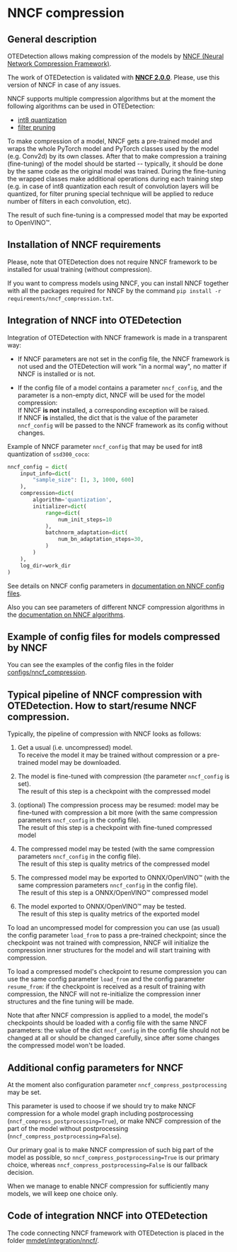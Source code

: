 # NNCF compression

## General description

OTEDetection allows making compression of the models by
[NNCF (Neural Network Compression Framework)](https://github.com/openvinotoolkit/nncf/).

The work of OTEDetection is validated with [**NNCF 2.0.0**](https://github.com/openvinotoolkit/nncf/tree/release_v200).
Please, use this version of NNCF in case of any issues.

NNCF supports multiple compression algorithms but at the moment the following algorithms can be
used in OTEDetection:
* [int8 quantization](https://github.com/openvinotoolkit/nncf/blob/develop/docs/compression_algorithms/Quantization.md)
* [filter pruning](https://github.com/openvinotoolkit/nncf/blob/develop/docs/compression_algorithms/Pruning.md)

To make compression of a model, NNCF gets a pre-trained model and wraps the whole PyTorch model
and PyTorch classes used by the model (e.g. Conv2d) by its own classes.
After that to make compression a training (fine-tuning) of the model should be started --
typically, it should be done by the same code as the original model was trained.
During the fine-tuning the wrapped classes make additional operations during each training
step (e.g. in case of int8 quantization each result of convolution layers will be
quantized, for filter pruning special technique will be applied to reduce number of filters in
each convolution, etc).

The result of such fine-tuning is a compressed model that may be exported to OpenVINO™.

## Installation of NNCF requirements

Please, note that OTEDetection does not require NNCF framework to be installed for
usual training (without compression).

If you want to compress models using NNCF, you can install NNCF together with
all the packages required for NNCF by the command
`pip install -r requirements/nncf_compression.txt`.

## Integration of NNCF into OTEDetection

Integration of OTEDetection with NNCF framework is made in a transparent way:

* If NNCF parameters are not set in the config file, the NNCF framework is not used and the
  OTEDetection will work "in a normal way", no matter if NNCF is installed or is not.

* If the config file of a model contains a parameter `nncf_config`, and the parameter is a non-empty dict,
  NNCF will be used for the model compression:  
  If NNCF **is not** installed, a corresponding exception will be raised.  
  If NNCF **is** installed, the dict that is the value of the parameter `nncf_config`
    will be passed to the NNCF framework as its config without changes.

Example of NNCF parameter `nncf_config` that may be used for int8 quantization of `ssd300_coco`:
```python
nncf_config = dict(
    input_info=dict(
        "sample_size": [1, 3, 1000, 600]
    ),
    compression=dict(
        algorithm='quantization',
        initializer=dict(
            range=dict(
                num_init_steps=10
            ),
            batchnorm_adaptation=dict(
                num_bn_adaptation_steps=30,
            )
        )
    ),
    log_dir=work_dir
)
```

See details on NNCF config parameters in
[documentation on NNCF config files](https://github.com/openvinotoolkit/nncf_pytorch/blob/develop/docs/ConfigFile.md).

Also you can see parameters of different NNCF compression algorithms in the
[documentation on NNCF algorithms](https://github.com/openvinotoolkit/nncf_pytorch/blob/develop/docs/Algorithms.md).

## Example of config files for models compressed by NNCF

You can see the examples of the config files in the folder [configs/nncf_compression](../configs/nncf_compression).

## Typical pipeline of NNCF compression with OTEDetection. How to start/resume NNCF compression.

Typically, the pipeline of compression with NNCF looks as follows:

1. Get a usual (i.e. uncompressed) model.  
   To receive the model it may be trained without compression or a pre-trained model may be downloaded.

2. The model is fine-tuned with compression (the parameter `nncf_config` is set).  
   The result of this step is a checkpoint with the compressed model

3. (optional) The compression process may be resumed: model may be fine-tuned with compression a bit more
   (with the same compression parameters `nncf_config` in the config file).  
   The result of this step is a checkpoint with fine-tuned compressed model

4. The compressed model may be tested
   (with the same compression parameters `nncf_config` in the config file).  
   The result of this step is quality metrics of the compressed model

5. The compressed model may be exported to ONNX/OpenVINO™
   (with the same compression parameters `nncf_config` in the config file).  
   The result of this step is a ONNX/OpenVINO™ compressed model

6. The model exported to ONNX/OpenVINO™ may be tested.  
   The result of this step is quality metrics of the exported model

To load an uncompressed model for compression you can use (as usual) the config parameter
`load_from` to pass a pre-trained checkpoint; since the checkpoint was not
trained with compression, NNCF will initialize the compression inner structures for the model
and will start training with compression.

To load a compressed model's checkpoint to resume compression you can use the same config
parameter `load_from` and the config parameter `resume_from`: if the checkpoint is received as
a result of training with compression, the NNCF will not re-initialize the compression inner
structures and the fine tuning will be made.

Note that after NNCF compression is applied to a model, the model's checkpoints should be
loaded with a config file with the same NNCF parameters: the value of the dict `nncf_config` in
the config file should not be changed at all or should be changed carefully, since after some
changes the compressed model won't be loaded.

## Additional config parameters for NNCF

At the moment also configuration parameter `nncf_compress_postprocessing` may be set.

This parameter is used to choose if we should try to make NNCF compression
for a whole model graph including postprocessing (`nncf_compress_postprocessing=True`),
or make NNCF compression of the part of the model without postprocessing
(`nncf_compress_postprocessing=False`).

Our primary goal is to make NNCF compression of such big part of the model as
possible, so `nncf_compress_postprocessing=True` is our primary choice, whereas
`nncf_compress_postprocessing=False` is our fallback decision.

When we manage to enable NNCF compression for sufficiently many models,
we will keep one choice only.

## Code of integration NNCF into OTEDetection

The code connecting NNCF framework with OTEDetection is placed in the folder
[mmdet/integration/nncf/](../mmdet/integration/nncf/).
